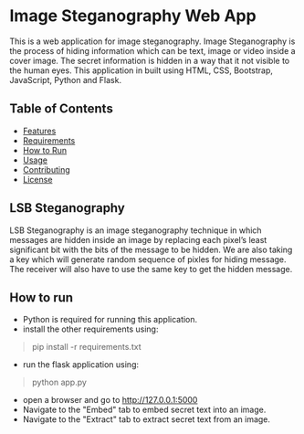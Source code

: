 # Image Steganography Web App

This is a web application for image steganography. Image Steganography is the process of hiding information which can be text, image or video inside a cover image. The secret information is hidden in a way that it not visible to the human eyes. This application in built using HTML, CSS, Bootstrap, JavaScript, Python and Flask.

## Table of Contents
- [Features](#features)
- [Requirements](#requirements)
- [How to Run](#how-to-run)
- [Usage](#usage)
- [Contributing](#contributing)
- [License](#license)

## LSB Steganography

LSB Steganography is an image steganography technique in which messages are hidden inside an image by replacing each pixel’s least significant bit with the bits of the message to be hidden. We are also taking a key which will generate random sequence of pixles for hiding message. The receiver will also have to use the same key to get the hidden message.

## How to run

- Python is required for running this application.
- install the other requirements using:
> pip install -r requirements.txt
- run the flask application using:
> python app.py 
- open a browser and go to http://127.0.0.1:5000
- Navigate to the "Embed" tab to embed secret text into an image.
- Navigate to the "Extract" tab to extract secret text from an image.
